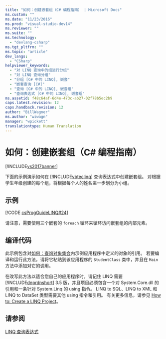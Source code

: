 ```yaml
---
title: "如何：创建嵌套组（C# 编程指南） | Microsoft Docs"
ms.custom: ""
ms.date: "11/23/2016"
ms.prod: "visual-studio-dev14"
ms.reviewer: ""
ms.suite: ""
ms.technology: 
  - "devlang-csharp"
ms.tgt_pltfrm: ""
ms.topic: "article"
dev_langs: 
  - "CSharp"
helpviewer_keywords: 
  - "对 LINQ 查询中的组进行分组"
  - "对 LINQ 查询分组"
  - "分组 [C# 中的 LINQ], 嵌套"
  - "嵌套查询 [C#]"
  - "查询 [C# 中的 LINQ], 嵌套组"
  - "查询表达式 [C# 中的 LINQ], 嵌套组"
ms.assetid: f48c64af-6d4e-473c-ab27-02f78b5ec2b9
caps.latest.revision: 12
caps.handback.revision: 12
author: "BillWagner"
ms.author: "wiwagn"
manager: "wpickett"
translationtype: Human Translation
---
```

# 如何：创建嵌套组（C# 编程指南）
[!INCLUDE[vs2017banner](../../../csharp/includes/vs2017banner.md)]

下面的示例演示如何在 [!INCLUDE[vbteclinq](../../../csharp/includes/vbteclinq_md.md)] 查询表达式中创建嵌套组。  对根据学生年级创建的每个组，将根据每个人的姓名进一步划分为小组。  
  
## 示例  
 [!CODE [csProgGuideLINQ#24](../CodeSnippet/VS_Snippets_VBCSharp/csProgGuideLINQ#24)]  
  
 请注意，需要使用三个嵌套的 `foreach` 循环来循环访问嵌套组的内部元素。  
  
## 编译代码  
 此示例包含对[如何：查询对象集合](../../../csharp/programming-guide/linq-query-expressions/how-to-query-a-collection-of-objects.md)内示例应用程序中定义的对象的引用。  若要编译和运行此方法，请将它粘贴到该应用程序的 `StudentClass` 类中，并且在 `Main` 方法中添加对它的调用。  
  
 在改写此方法以适合您自己的应用程序时，请记住 LINQ 需要 [!INCLUDE[dnprdnshort](../../../csharp/getting-started/includes/dnprdnshort_md.md)] 3.5 版，并且项目必须包含一个对 System.Core.dll 的引用和一条针对 System.Linq 的 using 指令。  LINQ to SQL、LINQ to XML 和 LINQ to DataSet 类型需要其他 using 指令和引用。  有关更多信息，请参见 [How to: Create a LINQ Project](../Topic/How%20to:%20Create%20a%20LINQ%20Project.md)。  
  
## 请参阅  
 [LINQ 查询表达式](../../../csharp/programming-guide/linq-query-expressions/index.md)